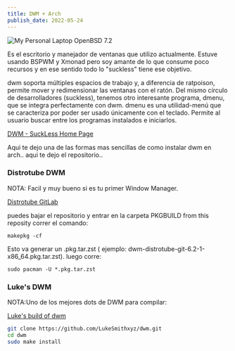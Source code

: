 ```yaml
---
title: DWM + Arch 
publish_date: 2022-05-24
---
```


![My Personal Laptop OpenBSD 7.2 ](/bspwm.png "my OpenBSD laptop")

Es el escritorio y manejador de ventanas que utilizo actualmente. Estuve usando BSPWM y Xmonad pero soy amante de lo que consume poco recursos y en ese sentido todo lo "suckless" tiene ese objetivo.

dwm soporta múltiples espacios de trabajo y, a diferencia de ratpoison, permite mover y redimensionar las ventanas con el ratón. Del mismo círculo de desarrolladores (suckless), tenemos otro interesante programa, dmenu, que se integra perfectamente con dwm. dmenu es una utilidad-menú que se caracteriza por poder ser usado únicamente con el teclado. Permite al usuario buscar entre los programas instalados e iniciarlos.

[DWM - SuckLess Home Page ](https://suckless.org)


Aqui te dejo una de las formas mas sencillas de como instalar dwm en arch.. aqui te dejo el repositorio..

### Distrotube DWM

NOTA: Facil y muy bueno si es tu primer Window Manager.

[Distrotube GitLab](https://gitlab.com/dwt1/dwm-distrotube)

puedes bajar el repositorio y entrar en la carpeta  PKGBUILD from this reposity correr el comando:


```
makepkg -cf
```

Esto va generar un  .pkg.tar.zst ( ejemplo: dwm-distrotube-git-6.2-1-x86_64.pkg.tar.zst).  luego corre:

```
sudo pacman -U *.pkg.tar.zst
````

### Luke's DWM

NOTA:Uno de los mejores dots de DWM para compilar:

[Luke's build of dwm](https://github.com/LukeSmithxyz/dwm)

```bash
git clone https://github.com/LukeSmithxyz/dwm.git
cd dwm
sudo make install
```
